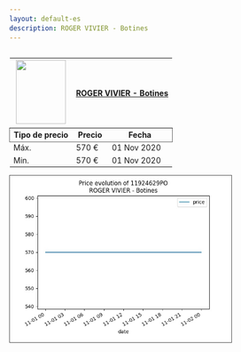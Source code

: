 ```yaml
---
layout: default-es
description: ROGER VIVIER - Botines
---
```


<div class="row">
  <div class="column">
  	<table>
		<thead>
			<th>
				<img src='https://www.yoox.com/images/items/11/11924629PO_14_f.jpg?width=90&height=115&impolicy=crop&gravity=Center' width='90' height='115'/> 
			</th>
			<th colspan="2">
				<a href="https://www.yoox.com/es/11924629PO/item">ROGER VIVIER - Botines</a>
			</th>
		</thead>
		<thead style="border: 1px solid #696969;">
			<th>Tipo de precio</th>
			<th>Precio</th>
			<th>Fecha</th>
		</thead>
		<tbody>
			<tr>
				<td>Máx.</td>
				<td>570 €</td>
				<td>01 Nov 2020</td>	
			</tr>
			<tr>
				<td>Min.</td>
				<td>570 €</td>
				<td>01 Nov 2020</td>	
			</tr>
		</tbody>
	</table>
  </div>
  <div class="column">
  	<img style="border: 1px solid #555; margin: 0;" src="../graphs/11924629PO.jpg" width="400" />
  </div>
</div>